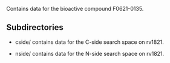 Contains data for the bioactive compound F0621-0135.

## Subdirectories

- cside/ contains data for the C-side search space on rv1821.

- nside/ contains data for the N-side search space on rv1821.

